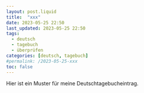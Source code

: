```yaml
---
layout: post.liquid
title:  "xxx"
date: 2023-05-25 22:50
last_updated: 2023-05-25 22:50
tags:
  - deutsch
  - tagebuch
  - überprüfen
categories: [deutsch, tagebuch]
#permalink: /2023-05-25-xxx
toc: false
---
```


Hier ist ein Muster für meine Deutschtagebucheintrag.

